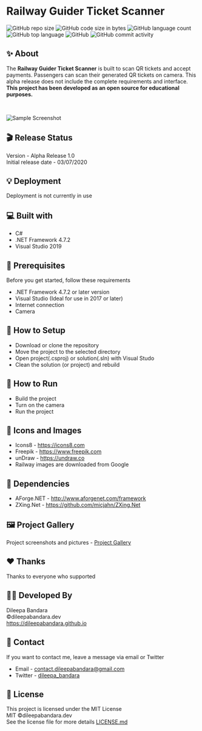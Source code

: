 # Railway Guider Ticket Scanner

![GitHub repo size](https://img.shields.io/github/repo-size/dileepabandara/railway_guider_ticket_scanner?color=red&label=repository%20size)
![GitHub code size in bytes](https://img.shields.io/github/languages/code-size/dileepabandara/railway_guider_ticket_scanner?color=red)
![GitHub language count](https://img.shields.io/github/languages/count/dileepabandara/railway_guider_ticket_scanner)
![GitHub top language](https://img.shields.io/github/languages/top/dileepabandara/railway_guider_ticket_scanner)
![GitHub](https://img.shields.io/github/license/dileepabandara/railway_guider_ticket_scanner?color=yellow)
![GitHub commit activity](https://img.shields.io/github/commit-activity/m/dileepabandara/railway_guider_ticket_scanner?color=brightgreen&label=commits)

## ✨ About

The **Railway Guider Ticket Scanner** is built to scan QR tickets and accept payments. Passengers can scan their generated QR tickets on camera. This alpha release does not include the complete requirements and interface. **This project has been developed as an open source for educational purposes.**

<br>

![Sample Screenshot](https://dileepabandara.github.io/public-images/projects/railway-guider-ticket-scanner-preview.png)

## 🎬 Release Status

Version - Alpha Release 1.0  
Initial release date - 03/07/2020

## 💡 Deployment

Deployment is not currently in use

## 💻 Built with

- C#
- .NET Framework 4.7.2
- Visual Studio 2019

## 📌 Prerequisites

Before you get started, follow these requirements

- .NET Framework 4.7.2 or later version
- Visual Studio (Ideal for use in 2017 or later)
- Internet connection
- Camera

## 🍃 How to Setup

- Download or clone the repository
- Move the project to the selected directory
- Open project(.csproj) or solution(.sln) with Visual Studo
- Clean the solution (or project) and rebuild

## 🚀 How to Run

- Build the project
- Turn on the camera
- Run the project

## 📸 Icons and Images

- Icons8 - https://icons8.com
- Freepik - https://www.freepik.com
- unDraw - https://undraw.co
- Railway images are downloaded from Google

## 💎 Dependencies

- AForge.NET - http://www.aforgenet.com/framework
- ZXing.Net - https://github.com/micjahn/ZXing.Net

## 🖼️ Project Gallery

Project screenshots and pictures - [Project Gallery](https://dileepabandara.github.io/project-gallery)

## ❤️ Thanks

Thanks to everyone who supported

## 👨‍💻 Developed By

Dileepa Bandara  
©dileepabandara.dev  
https://dileepabandara.github.io

## 💬 Contact

If you want to contact me, leave a message via email or Twitter

- Email - <contact.dileepabandara@gmail.com>
- Twitter - [dileepa_bandara](https://twitter.com/dileepa_bandara)

## 📜 License

This project is licensed under the MIT License  
MIT ©dileepabandara.dev  
See the license file for more details [LICENSE.md](https://github.com/dileepabandara/railway_guider_ticket_scanner/blob/main/LICENSE)
